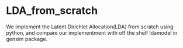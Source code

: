 # LDA_from_scratch
We implement the Latent Dirichlet Allocation(LDA) from scratch using python, and compare our implementment with off the shelf ldamodel in gensim package.
